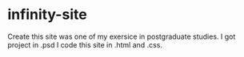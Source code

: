 # infinity-site
Create this site was one of my exersice in postgraduate studies. I got project in .psd I code this site in .html and .css.
